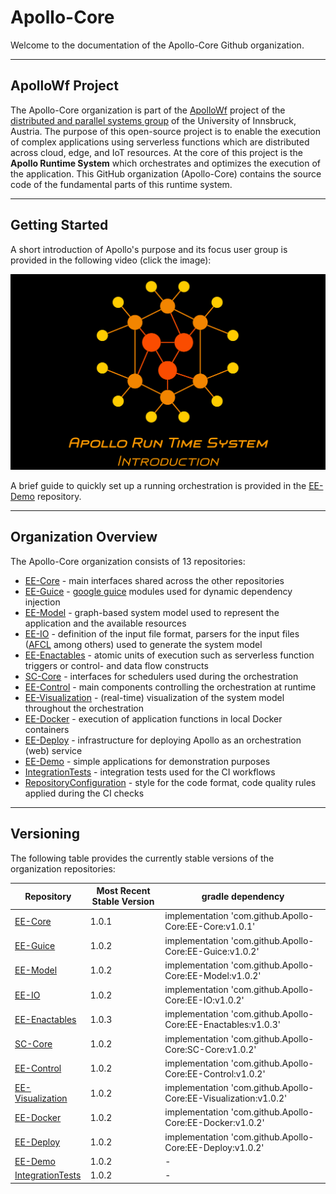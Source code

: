 # Apollo-Core

Welcome to the documentation of the Apollo-Core Github organization.

---------------------------------------------------

## ApolloWf Project

The Apollo-Core organization is part of the [ApolloWf](https://apollowf.github.io/) project of the [distributed and parallel systems group](http://dps.uibk.ac.at/) of the University of Innsbruck, Austria. The purpose of this open-source project is to enable the execution of complex applications using serverless functions which are distributed across cloud, edge, and IoT resources. At the core of this project is the **Apollo Runtime System** which orchestrates and optimizes the execution of the application. This GitHub organization (Apollo-Core) contains the source code of the fundamental parts of this runtime system.

-----------------------------------

## Getting Started

A short introduction of Apollo's purpose and its focus user group is provided in the following video (click the image):

[![Watch the video](./img/thumbNailIntro.png)](https://www.youtube.com/watch?v=Jb-jaxuSUDs)


A brief guide to quickly set up a running orchestration is provided in the [EE-Demo](https://github.com/Apollo-Core/EE-Demo) repository.

----------------------------

## Organization Overview

The Apollo-Core organization consists of 13 repositories:

- [EE-Core](https://github.com/Apollo-Core/EE-Core) - main interfaces shared across the other repositories
- [EE-Guice](https://github.com/Apollo-Core/EE-Guice) - [google guice](https://github.com/google/guice) modules used for dynamic dependency injection
- [EE-Model](https://github.com/Apollo-Core/EE-Model) - graph-based system model used to represent the application and the available resources
- [EE-IO](https://github.com/Apollo-Core/EE-IO) - definition of the input file format, parsers for the input files ([AFCL](https://apollowf.github.io/learn.html) among others) used to generate the system model
- [EE-Enactables](https://github.com/Apollo-Core/EE-Enactables) - atomic units of execution such as serverless function triggers or control- and data flow constructs
- [SC-Core](https://github.com/Apollo-Core/SC-Core) - interfaces for schedulers used during the orchestration
- [EE-Control](https://github.com/Apollo-Core/EE-Control) - main components controlling the orchestration at runtime
- [EE-Visualization](https://github.com/Apollo-Core/EE-Visualization) - (real-time) visualization of the system model throughout the orchestration
- [EE-Docker](https://github.com/Apollo-Core/EE-Docker) - execution of application functions in local Docker containers
- [EE-Deploy](https://github.com/Apollo-Core/EE-Deploy) - infrastructure for deploying Apollo as an orchestration (web) service
- [EE-Demo](https://github.com/Apollo-Core/EE-Demo) - simple applications for demonstration purposes
- [IntegrationTests](https://github.com/Apollo-Core/IntegrationTests) - integration tests used for the CI workflows
- [RepositoryConfiguration](https://github.com/Apollo-Core/RepositoryConfiguration) - style for the code format, code quality rules applied during the CI checks

------------------------------

## Versioning

The following table provides the currently stable versions of the organization repositories:

Repository | Most Recent Stable Version | gradle dependency
-----------|----------------------------|------------------
[EE-Core](https://github.com/Apollo-Core/EE-Core) | 1.0.1 | implementation 'com.github.Apollo-Core:EE-Core:v1.0.1'
[EE-Guice](https://github.com/Apollo-Core/EE-Guice) | 1.0.2 | implementation 'com.github.Apollo-Core:EE-Guice:v1.0.2'
[EE-Model](https://github.com/Apollo-Core/EE-Model) | 1.0.2 | implementation 'com.github.Apollo-Core:EE-Model:v1.0.2'
[EE-IO](https://github.com/Apollo-Core/EE-IO) | 1.0.2 | implementation 'com.github.Apollo-Core:EE-IO:v1.0.2'
[EE-Enactables](https://github.com/Apollo-Core/EE-Enactables) | 1.0.3 | implementation 'com.github.Apollo-Core:EE-Enactables:v1.0.3'
[SC-Core](https://github.com/Apollo-Core/SC-Core) | 1.0.2 | implementation 'com.github.Apollo-Core:SC-Core:v1.0.2'
[EE-Control](https://github.com/Apollo-Core/EE-Control) | 1.0.2 | implementation 'com.github.Apollo-Core:EE-Control:v1.0.2'
[EE-Visualization](https://github.com/Apollo-Core/EE-Visualization) | 1.0.2 | implementation 'com.github.Apollo-Core:EE-Visualization:v1.0.2'
[EE-Docker](https://github.com/Apollo-Core/EE-Docker) | 1.0.2 | implementation 'com.github.Apollo-Core:EE-Docker:v1.0.2'
[EE-Deploy](https://github.com/Apollo-Core/EE-Deploy) | 1.0.2 | implementation 'com.github.Apollo-Core:EE-Deploy:v1.0.2'
[EE-Demo](https://github.com/Apollo-Core/EE-Demo) | 1.0.2 | -
[IntegrationTests](https://github.com/Apollo-Core/IntegrationTests) | 1.0.2 | -



<!--

**Here are some ideas to get you started:**
👋
🙋‍♀️ A short introduction - what is your organization all about?
🌈 Contribution guidelines - how can the community get involved?
👩‍💻 Useful resources - where can the community find your docs? Is there anything else the community should know?
🍿 Fun facts - what does your team eat for breakfast?
🧙 Remember, you can do mighty things with the power of [Markdown](https://guides.github.com/features/mastering-markdown/)
-->

